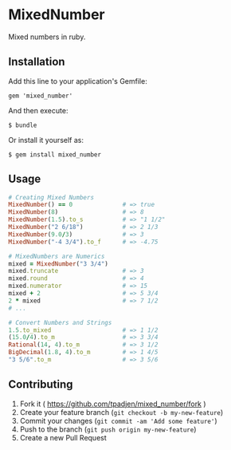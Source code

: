 # MixedNumber

Mixed numbers in ruby.

## Installation

Add this line to your application's Gemfile:

    gem 'mixed_number'

And then execute:

    $ bundle

Or install it yourself as:

    $ gem install mixed_number

## Usage
```ruby
# Creating Mixed Numbers
MixedNumber() == 0		   		# => true
MixedNumber(8)					# => 8
MixedNumber(1.5).to_s      		# => "1 1/2"
MixedNumber("2 6/18") 			# => 2 1/3
MixedNumber(9.0/3)			 	# => 3
MixedNumber("-4 3/4").to_f  	# => -4.75
```
```ruby
# MixedNumbers are Numerics
mixed = MixedNumber("3 3/4")
mixed.truncate					# => 3
mixed.round						# => 4
mixed.numerator					# => 15
mixed + 2						# => 5 3/4
2 * mixed						# => 7 1/2
# ...
```
```ruby
# Convert Numbers and Strings
1.5.to_mixed					# => 1 1/2
(15.0/4).to_m					# => 3 3/4
Rational(14, 4).to_m			# => 3 1/2
BigDecimal(1.8, 4).to_m			# => 1 4/5
"3 5/6".to_m					# => 3 5/6
```

## Contributing

1. Fork it ( https://github.com/tpadjen/mixed_number/fork )
2. Create your feature branch (`git checkout -b my-new-feature`)
3. Commit your changes (`git commit -am 'Add some feature'`)
4. Push to the branch (`git push origin my-new-feature`)
5. Create a new Pull Request
